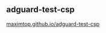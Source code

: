 ## adguard-test-csp

[maximtop.github.io/adguard-test-csp](https://maximtop.github.io/adguard-test-csp/)   
